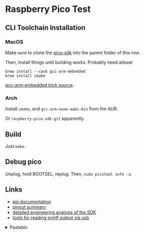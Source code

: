 # Raspberry Pico Test

## CLI Toolchain Installation

### MacOS

Make sure to clone the [pico-sdk](https://github.com/raspberrypi/pico-sdk) into the parent folder of this one.

Then, install things until building works. Probably need atleast
```
brew install --cask gcc-arm-embedded
brew install cmake
```

[gcc-arm-embedded trick source](https://gist.github.com/joegoggins/7763637).

### Arch

Install `cmake`, and `gcc-arm-none-eabi-bin` from the AUR.

Or `raspberry-pico-sdk-git` apparently.

## Build

Just `make`.

## Debug pico
Unplug, hold BOOTSEL, replug. Then, `sudo picotool info -a`.

## Links
- [api documentation](https://raspberrypi.github.io/pico-sdk-doxygen/index.html)
- [pinout summary](https://microcontrollerslab.com/raspberry-pi-pico-pinout-features-programming-peripherals/)
- [detailed engineering analysis of the SDK](https://www.stereorocker.co.uk/2021/02/14/raspberry-pi-pico-displays-fonts-portability/)
- [tools for reading printf output via usb](https://www.raspberrypi.org/forums/viewtopic.php?t=302227)

<details> <summary>Pastebin</summary>

pls mount /dev/sdb1 ~/vol/rpi && pls cp build/my_proj.uf2 ~/vol/rpi && pls umount ~/vol/rpi

</details>
